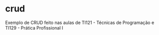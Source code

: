 # crud
Exemplo de CRUD feito nas aulas de TI121 - Técnicas de Programação e TI129 - Prática Profissional I
